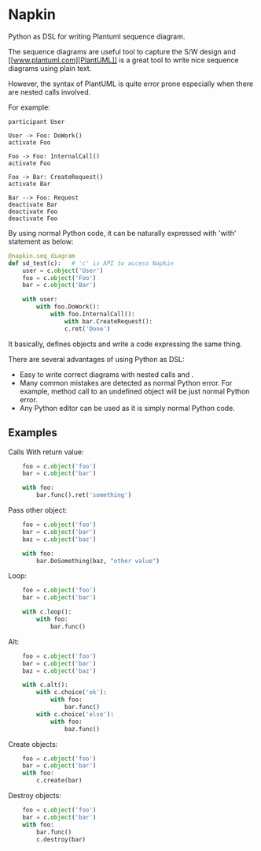 # Napkin 

Python as DSL for writing Plantuml sequence diagram.

The sequence diagrams are useful tool to capture the S/W design and
[[www.plantuml.com][PlantUML]] is a great tool to write nice sequence diagrams
using plain text.

However, the syntax of PlantUML is quite error prone especially when there are
nested calls involved.

For example:
```
participant User

User -> Foo: DoWork()
activate Foo 

Foo -> Foo: InternalCall()
activate Foo

Foo -> Bar: CreateRequest()
activate Bar

Bar --> Foo: Request
deactivate Bar
deactivate Foo
deactivate Foo
```
By using normal Python code, it can be naturally expressed with 'with' statement as below:
```python
@napkin.seq_diagram
def sd_test(c):   # 'c' is API to access Napkin
    user = c.object('User')
    foo = c.object('Foo')
    bar = c.object('Bar')

    with user:
        with foo.DoWork():
            with foo.InternalCall():
                with bar.CreateRequest():
                c.ret('Done')
```
It basically, defines objects and write a code expressing the same thing.

There are several advantages of using Python as DSL:
* Easy to write correct diagrams with nested calls and .
* Many common mistakes are detected as normal Python error. For example, method
  call to an undefined object will be just normal Python error. 
* Any Python editor can be used as it is simply normal Python code.


## Examples

Calls With return value:
```python
    foo = c.object('foo')
    bar = c.object('bar')

    with foo:
        bar.func().ret('something')
```

Pass other object:
```python
    foo = c.object('foo')
    bar = c.object('bar')
    baz = c.object('baz')

    with foo:
        bar.DoSomething(baz, "other value")
```

Loop:
```python
    foo = c.object('foo')
    bar = c.object('bar')

    with c.loop():
        with foo:
            bar.func()
```
Alt:
```python
    foo = c.object('foo')
    bar = c.object('bar')
    baz = c.object('baz')

    with c.alt():
        with c.choice('ok'):
            with foo:
                bar.func()
        with c.choice('else'):
            with foo:
                baz.func()
```
Create objects:
```python
    foo = c.object('foo')
    bar = c.object('bar')
    with foo:
        c.create(bar)
```

Destroy objects:
```python
    foo = c.object('foo')
    bar = c.object('bar')
    with foo:
        bar.func()
        c.destroy(bar)
```
